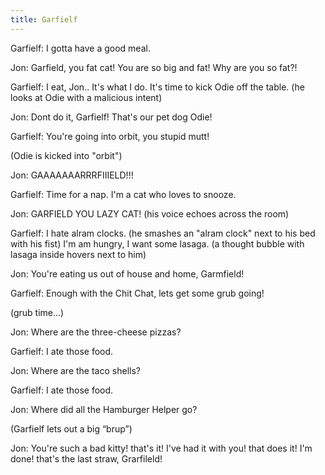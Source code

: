```yaml
---
title: Garfielf
---
```



Garfielf: I gotta have a good meal.

Jon: Garfield, you fat cat! You are so big and fat! Why are you so fat?!

Garfielf: I eat, Jon.. It's what I do. It's time to kick Odie off the table. (he looks at Odie with a malicious intent)

Jon: Dont do it, Garfielf! That's our pet dog Odie!

Garfielf: You're going into orbit, you stupid mutt!

(Odie is kicked into "orbit")

Jon: GAAAAAAARRRFIIIELD!!!

Garfielf: Time for a nap. I'm a cat who loves to snooze.

Jon: GARFIELD YOU LAZY CAT! (his voice echoes across the room)

Garfielf: I hate alram clocks. (he smashes an "alram clock" next to his bed with his fist) I'm am hungry, I want some lasaga. (a thought bubble with lasaga inside hovers next to him)

Jon: You're eating us out of house and home, Garmfield!

Garfielf: Enough with the Chit Chat, lets get some grub going!

(grub time...)

Jon: Where are the three-cheese pizzas?

Garfielf: I ate those food.

Jon: Where are the taco shells?

Garfielf: I ate those food.

Jon: Where did all the Hamburger Helper go?

(Garfielf lets out a big “brup”)

Jon: You're such a bad kitty! that's it! I've had it with you! that does it! I'm done! that's the last straw, Grarfileld!
